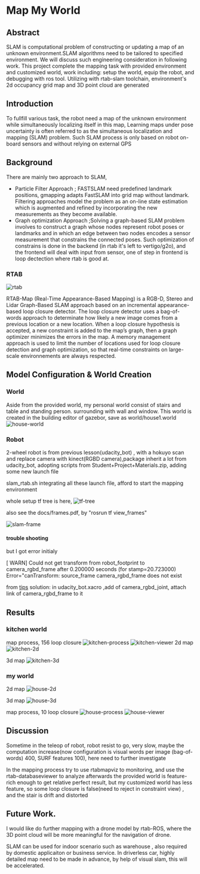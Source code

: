 
# Map My World

## Abstract
SLAM is computational problem of constructing or updating a map of an unknown environment.SLAM algorithms need to be tailored to specified environment. We will discuss such engineering consideration in following work.
This project complete the mapping task with provided environment and customized world, work including: setup the world, equip the robot, and debugging with ros tool.  Utilizing  with rtab-slam toolchain, environment's 2d   occupancy grid map and 3D point cloud are generated

## Introduction 

To fullfill various task, the robot need a map of the unknown environment while simultaneously localizing itself in this map, Learning maps under pose uncertainty is often referred to as the simultaneous localization and mapping (SLAM) problem. Such SLAM process is only based on robot on-board sensors and without relying on external GPS



## Background 



There are mainly two approach to SLAM,

* Particle Filter Approach ; FASTSLAM need predefined landmark positions, gmapping adapts FastSLAM into grid map without landmark. Filtering approaches model the problem as an on-line state estimation which is augmented and refined by incorporating the new measurements as they become available.
* Graph optimization Approach ;Solving a graph-based SLAM problem involves to construct a graph whose nodes represent robot poses or landmarks and in which an edge between two nodes encodes a sensor measurement that constrains the connected poses. Such optimization of constrains is done in the backend (in rtab it's left to vertigo/g2o), and the frontend will deal with input from sensor, one of step in frontend is loop dectection where rtab is good at.

### RTAB

![rtab](https://raw.githubusercontent.com/wiki/introlab/rtabmap/doc/Labbe2015ULavalOverview.jpg)

RTAB-Map (Real-Time Appearance-Based Mapping) is a RGB-D, Stereo and Lidar Graph-Based SLAM approach based on an incremental appearance-based loop closure detector. The loop closure detector uses a bag-of-words approach to determinate how likely a new image comes from a previous location or a new location. When a loop closure hypothesis is accepted, a new constraint is added to the map’s graph, then a graph optimizer minimizes the errors in the map. A memory management approach is used to limit the number of locations used for loop closure detection and graph optimization, so that real-time constraints on large-scale environnements are always respected.  


 

## Model Configuration & World Creation

### World

Aside from the provided  world,  my personal world consist of stairs and table and standing person.  surrounding with wall and window. This world is created in the building editor of gazebor, save as world/house1.world
![house-world][house-world-img]


### Robot

2-wheel robot is from previous lesson(udacity_bot) , with a hokuyo scan and replace camera with kinect(RGBD camera),package inherit a lot from  udacity_bot, adopting scripts from Student+Project+Materials.zip, adding some new launch file

slam_rtab.sh  integrating all these launch file, afford to start the mapping environment

whole setup tf tree is here, 
![tf-tree][tf-tree-img]


also see the docs/frames.pdf, by "rosrun tf view_frames"

![slam-frame][frame-img]

#### trouble shooting

but I got error initialy

[ WARN]  Could not get transform from robot_footprint to camera_rgbd_frame after 0.200000 seconds (for stamp=20.723000)
Error="canTransform: source_frame camera_rgbd_frame does not exist

from [tips](https://answers.ros.org/question/232534/gazebo-camera-frame-is-inconsistent-with-rviz-opencv-convention/)
solution: in udacity_bot.xacro ,add  <joint>  of camera_rgbd_joint, attach link of  camera_rgbd_frame to it

## Results
 

### kitchen world

map process, 156 loop closure
![kitchen-process][kitchen-process-img]
![kitchen-viewer][kitchen-viewer-img]
2d map
![kitchen-2d][kitchen-2d-img]

3d map
![kitchen-3d][kitchen-3d-img]

### my world

2d map
![house-2d][house-2d-img]

3d map
![house-3d][house-3d-img]

map process, 10 loop closure
![house-process][house-process-img]
![house-viewer][house-viewer-img]

##  Discussion  

Sometime in the teleop of robot, robot resist to go,  very slow, maybe the computation increase(now configuration is visual words per image (bag-of-words) 400, SURF features  100), here need to further investigate

In the mapping process try to use rtabmapviz to monitoring, and use the rtab-databaseviewer to analyze afterwards
the provided world is  feature-rich enough to get relative perfect result, but my customized world has less feature, so some loop closure is false(need to reject in  constraint view) , and the stair is drift and distorted



## Future Work. 


I would like do further mapping with a drone model by rtab-ROS, where the 3D point cloud will be more meaningful for the navigation of drone. 

SLAM can be used for indoor scenario such as warehouse , also required by domestic applicaiton or business service. 
In driverless car, highly detailed map need to be made in advance, by help of visual slam, this will be accelerated.

[tf-tree-img]: ./docs/rosgraph.png
[kitchen-2d-img]: ./docs/kitchen/2d.jpg
[kitchen-3d-img]: ./docs/kitchen/3d.png
[kitchen-process-img]: ./docs/kitchen/in-process.png
[kitchen-viewer-img]: ./docs/kitchen/in-viewer.png

[house-2d-img]: ./docs/house/2d.png
[house-3d-img]: ./docs/house/3d.png
[house-process-img]: ./docs/house/process.png
[house-world-img]: ./docs/house/world.png
[house-viewer-img]: ./docs/house/viewer.png


[frame-img]: ./docs/slam-frame-0.png